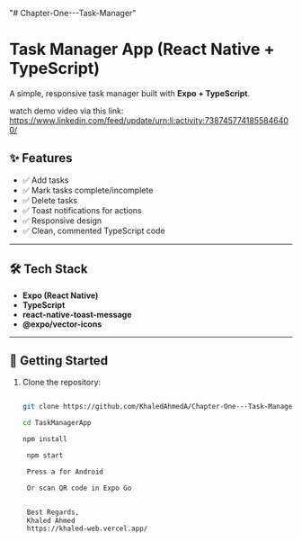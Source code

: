 "# Chapter-One---Task-Manager" 
# Task Manager App (React Native + TypeScript)

A simple, responsive task manager built with **Expo + TypeScript**.

watch demo video via this link:
https://www.linkedin.com/feed/update/urn:li:activity:7387457741855846400/

## ✨ Features

- ✅ Add tasks  
- ✅ Mark tasks complete/incomplete  
- ✅ Delete tasks  
- ✅ Toast notifications for actions  
- ✅ Responsive design  
- ✅ Clean, commented TypeScript code

---

## 🛠️ Tech Stack

- **Expo (React Native)**
- **TypeScript**
- **react-native-toast-message**
- **@expo/vector-icons**

---

## 🚀 Getting Started

1. Clone the repository:
   ```bash

   git clone https://github.com/KhaledAhmedA/Chapter-One---Task-Manager.git
   
   cd TaskManagerApp

   npm install

    npm start

    Press a for Android

    Or scan QR code in Expo Go


    Best Regards, 
    Khaled Ahmed
    https://khaled-web.vercel.app/

    
